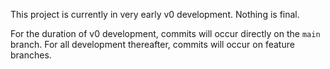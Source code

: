 This project is currently in very early v0 development. Nothing is final.

For the duration of v0 development, commits will occur directly on the `main` branch. For all development thereafter, commits will occur on feature branches.
